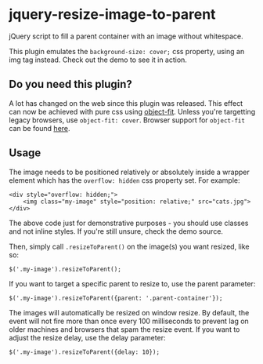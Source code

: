 # jquery-resize-image-to-parent

jQuery script to fill a parent container with an image without whitespace.

This plugin emulates the `background-size: cover;` css property, using an img tag instead. Check out the demo to see it in action.

## Do you need this plugin?

A lot has changed on the web since this plugin was released. This effect can now be achieved with pure css using [object-fit](https://developer.mozilla.org/en-US/docs/Web/CSS/object-fit). Unless you're targetting legacy browsers, use `object-fit: cover`. Browser support for `object-fit` can be found [here](https://caniuse.com/object-fit).

## Usage

The image needs to be positioned relatively or absolutely inside a wrapper element which has the `overflow: hidden` css property set. For example:

    <div style="overflow: hidden;">
        <img class="my-image" style="position: relative;" src="cats.jpg">
    </div>

The above code just for demonstrative purposes - you should use classes and not inline styles. If you're still unsure, check the demo source.

Then, simply call `.resizeToParent()` on the image(s) you want resized, like so:

    $('.my-image').resizeToParent();

If you want to target a specific parent to resize to, use the parent parameter:

    $('.my-image').resizeToParent({parent: '.parent-container'});

The images will automatically be resized on window resize. By default, the event will not fire more than once every 100 milliseconds to prevent lag on older machines and browsers that spam the resize event. If you want to adjust the resize delay, use the delay parameter:

    $('.my-image').resizeToParent({delay: 10});
